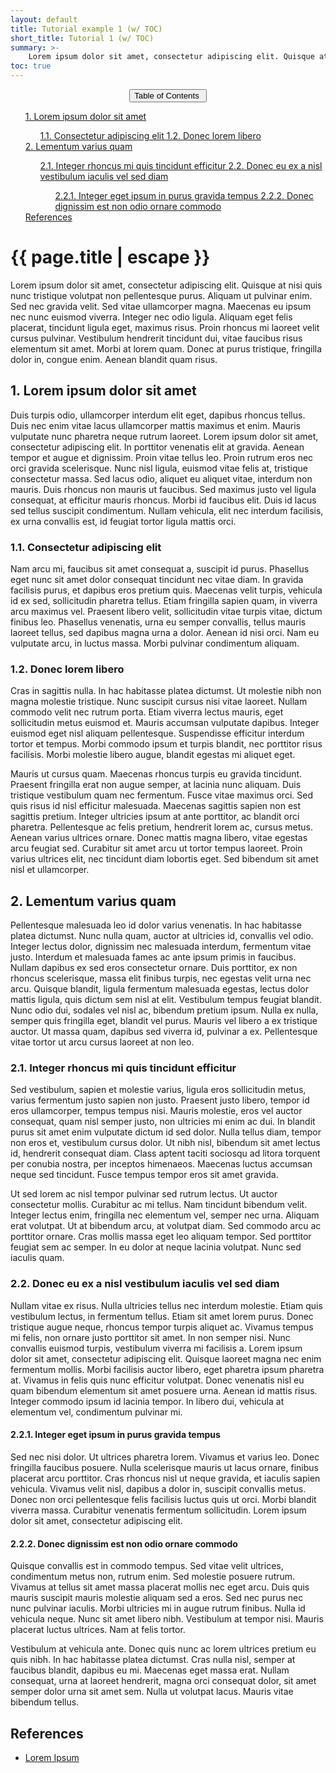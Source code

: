 ```yaml
---
layout: default
title: Tutorial example 1 (w/ TOC)
short_title: Tutorial 1 (w/ TOC)
summary: >-
    Lorem ipsum dolor sit amet, consectetur adipiscing elit. Quisque at nisi quis nunc tristique volutpat non pellentesque purus. Aliquam ut pulvinar enim. Sed nec gravida velit. Sed vitae ullamcorper magna. Maecenas eu ipsum nec nunc euismod viverra. Integer nec odio ligula. Aliquam eget felis placerat, tincidunt ligula eget, maximus risus.
toc: true
---
```


<!-- This button is for the table of contents -->
<div class="navbar-expand-lg mb-2" style="text-align:center;">
<button class="navbar-toggler" type="button" data-toggle="collapse" data-target="#tocToggler" aria-controls="tocToggler" aria-expanded="false" aria-label="Toggle navigation">
    Table of Contents <i class="fas fa-list-ul" style="margin-left: 4px;"></i>
</button>
</div>
<div id="tocToggler" class="collapse navbar-collapse align-center">
    <ul id="tocContent" class="nav flex-column ml-0">
        <a class="nav-item" href="#1-design-the-circuit-and-configure-the-simulation-sub-environment">
            1. Lorem ipsum dolor sit amet
        </a>
        <ul class="nav flex-column">
            <a class="nav-item" href="#11-design-the-circuit">
                1.1. Consectetur adipiscing elit
            </a>
            <a class="nav-item" href="#12-configure-the-simulation-sub-environment-using-ade-l">
                1.2. Donec lorem libero
            </a>
        </ul>
        <a class="nav-item" href="#2-configure-the-simulation-environment-using-ade-xl">
            2. Lementum varius quam
        </a>
        <ul class="nav flex-column">
            <a class="nav-item" href="#21-configure-the-ade-xl">
                2.1. Integer rhoncus mi quis tincidunt efficitur
            </a>
            <a class="nav-item" href="#22-split-the-configuration-file">
                2.2. Donec eu ex a nisl vestibulum iaculis vel sed diam
            </a>
            <ul class="nav flex-column">
                <a class="nav-item" href="#221-original-configuration-file">
                    2.2.1. Integer eget ipsum in purus gravida tempus
                </a>
                <a class="nav-item" href="#222-split-configuration-files">
                    2.2.2. Donec dignissim est non odio ornare commodo
                </a>
            </ul>
        </ul>
        <a class="nav-item" href="#references">
            References
        </a>
    </ul>
</div>

# {{ page.title | escape }}

Lorem ipsum dolor sit amet, consectetur adipiscing elit. Quisque at nisi quis nunc tristique volutpat non pellentesque purus. Aliquam ut pulvinar enim. Sed nec gravida velit. Sed vitae ullamcorper magna. Maecenas eu ipsum nec nunc euismod viverra. Integer nec odio ligula. Aliquam eget felis placerat, tincidunt ligula eget, maximus risus. Proin rhoncus mi laoreet velit cursus pulvinar. Vestibulum hendrerit tincidunt dui, vitae faucibus risus elementum sit amet. Morbi at lorem quam. Donec at purus tristique, fringilla dolor in, congue enim. Aenean blandit quam risus.

## 1. Lorem ipsum dolor sit amet

Duis turpis odio, ullamcorper interdum elit eget, dapibus rhoncus tellus. Duis nec enim vitae lacus ullamcorper mattis maximus et enim. Mauris vulputate nunc pharetra neque rutrum laoreet. Lorem ipsum dolor sit amet, consectetur adipiscing elit. In porttitor venenatis elit at gravida. Aenean tempor et augue et dignissim. Proin vitae tellus leo. Proin rutrum eros nec orci gravida scelerisque. Nunc nisl ligula, euismod vitae felis at, tristique consectetur massa. Sed lacus odio, aliquet eu aliquet vitae, interdum non mauris. Duis rhoncus non mauris ut faucibus. Sed maximus justo vel ligula consequat, at efficitur mauris rhoncus. Morbi id faucibus elit. Duis id lacus sed tellus suscipit condimentum. Nullam vehicula, elit nec interdum facilisis, ex urna convallis est, id feugiat tortor ligula mattis orci.

### 1.1. Consectetur adipiscing elit

Nam arcu mi, faucibus sit amet consequat a, suscipit id purus. Phasellus eget nunc sit amet dolor consequat tincidunt nec vitae diam. In gravida facilisis purus, et dapibus eros pretium quis. Maecenas velit turpis, vehicula id ex sed, sollicitudin pharetra tellus. Etiam fringilla sapien quam, in viverra arcu maximus vel. Praesent libero velit, sollicitudin vitae turpis vitae, dictum finibus leo. Phasellus venenatis, urna eu semper convallis, tellus mauris laoreet tellus, sed dapibus magna urna a dolor. Aenean id nisi orci. Nam eu vulputate arcu, in luctus massa. Morbi pulvinar condimentum aliquam.

### 1.2. Donec lorem libero

Cras in sagittis nulla. In hac habitasse platea dictumst. Ut molestie nibh non magna molestie tristique. Nunc suscipit cursus nisi vitae laoreet. Nullam commodo velit nec rutrum porta. Etiam viverra lectus mauris, eget sollicitudin metus euismod et. Mauris accumsan vulputate dapibus. Integer euismod eget nisl aliquam pellentesque. Suspendisse efficitur interdum tortor et tempus. Morbi commodo ipsum et turpis blandit, nec porttitor risus facilisis. Morbi molestie libero augue, blandit egestas mi aliquet eget.

Mauris ut cursus quam. Maecenas rhoncus turpis eu gravida tincidunt. Praesent fringilla erat non augue semper, at lacinia nunc aliquam. Duis tristique vestibulum quam nec fermentum. Fusce vitae maximus orci. Sed quis risus id nisl efficitur malesuada. Maecenas sagittis sapien non est sagittis pretium. Integer ultricies ipsum at ante porttitor, ac blandit orci pharetra. Pellentesque ac felis pretium, hendrerit lorem ac, cursus metus. Aenean varius ultrices ornare. Donec mattis magna libero, vitae egestas arcu feugiat sed. Curabitur sit amet arcu ut tortor tempus laoreet. Proin varius ultrices elit, nec tincidunt diam lobortis eget. Sed bibendum sit amet nisl et ullamcorper.

## 2. Lementum varius quam

Pellentesque malesuada leo id dolor varius venenatis. In hac habitasse platea dictumst. Nunc nulla quam, auctor at ultricies id, convallis vel odio. Integer lectus dolor, dignissim nec malesuada interdum, fermentum vitae justo. Interdum et malesuada fames ac ante ipsum primis in faucibus. Nullam dapibus ex sed eros consectetur ornare. Duis porttitor, ex non rhoncus scelerisque, massa elit finibus turpis, nec egestas velit urna nec arcu. Quisque blandit, ligula fermentum malesuada egestas, lectus dolor mattis ligula, quis dictum sem nisl at elit. Vestibulum tempus feugiat blandit. Nunc odio dui, sodales vel nisl ac, bibendum pretium ipsum. Nulla ex nulla, semper quis fringilla eget, blandit vel purus. Mauris vel libero a ex tristique auctor. Ut massa quam, dapibus sed viverra id, pulvinar a ex. Pellentesque vitae tortor ut arcu cursus laoreet at non leo.

### 2.1. Integer rhoncus mi quis tincidunt efficitur

Sed vestibulum, sapien et molestie varius, ligula eros sollicitudin metus, varius fermentum justo sapien non justo. Praesent justo libero, tempor id eros ullamcorper, tempus tempus nisi. Mauris molestie, eros vel auctor consequat, quam nisl semper justo, non ultricies mi enim ac dui. In blandit purus sit amet enim vulputate dictum id sed dolor. Nulla tellus diam, tempor non eros et, vestibulum cursus dolor. Ut nibh nisl, bibendum sit amet lectus id, hendrerit consequat diam. Class aptent taciti sociosqu ad litora torquent per conubia nostra, per inceptos himenaeos. Maecenas luctus accumsan neque sed tincidunt. Fusce tempus tempor eros sit amet gravida.

Ut sed lorem ac nisl tempor pulvinar sed rutrum lectus. Ut auctor consectetur mollis. Curabitur ac mi tellus. Nam tincidunt bibendum velit. Integer lectus enim, fringilla nec elementum vel, semper nec urna. Aliquam erat volutpat. Ut at bibendum arcu, at volutpat diam. Sed commodo arcu ac porttitor ornare. Cras mollis massa eget leo aliquam tempor. Sed porttitor feugiat sem ac semper. In eu dolor at neque lacinia volutpat. Nunc sed iaculis quam.

### 2.2. Donec eu ex a nisl vestibulum iaculis vel sed diam

Nullam vitae ex risus. Nulla ultricies tellus nec interdum molestie. Etiam quis vestibulum lectus, in fermentum tellus. Etiam sit amet lorem purus. Donec tristique augue neque, rhoncus tempor turpis aliquet ac. Vivamus tempus mi felis, non ornare justo porttitor sit amet. In non semper nisi. Nunc convallis euismod turpis, vestibulum viverra mi facilisis a. Lorem ipsum dolor sit amet, consectetur adipiscing elit. Quisque laoreet magna nec enim fermentum mollis. Morbi facilisis auctor libero, eget pharetra ipsum pharetra at. Vivamus in felis quis nunc efficitur volutpat. Donec venenatis nisl eu quam bibendum elementum sit amet posuere urna. Aenean id mattis risus. Integer commodo ipsum id lacinia tempor. In libero dui, vehicula at elementum vel, condimentum pulvinar mi.

#### 2.2.1. Integer eget ipsum in purus gravida tempus

Sed nec nisi dolor. Ut ultrices pharetra lorem. Vivamus et varius leo. Donec fringilla faucibus posuere. Nulla scelerisque mauris ut lacus ornare, finibus placerat arcu porttitor. Cras rhoncus nisl ut neque gravida, et iaculis sapien vehicula. Vivamus velit nisl, dapibus a dolor in, suscipit convallis metus. Donec non orci pellentesque felis facilisis luctus quis ut orci. Morbi blandit viverra massa. Curabitur venenatis fermentum sollicitudin. Lorem ipsum dolor sit amet, consectetur adipiscing elit.

#### 2.2.2. Donec dignissim est non odio ornare commodo

Quisque convallis est in commodo tempus. Sed vitae velit ultrices, condimentum metus non, rutrum enim. Sed molestie posuere rutrum. Vivamus at tellus sit amet massa placerat mollis nec eget arcu. Duis quis mauris suscipit mauris molestie aliquam sed a eros. Sed nec purus nec nunc pulvinar iaculis. Morbi ultricies mi in augue rutrum finibus. Nulla id vehicula neque. Nunc sit amet libero nibh. Vestibulum at tempor nisi. Mauris placerat luctus ultrices. Nam at felis tortor.

Vestibulum at vehicula ante. Donec quis nunc ac lorem ultrices pretium eu quis nibh. In hac habitasse platea dictumst. Cras nulla nisl, semper at faucibus blandit, dapibus eu mi. Maecenas eget massa erat. Nullam consequat, urna at laoreet hendrerit, magna orci consequat dolor, sit amet semper dolor urna sit amet sem. Nulla ut volutpat lacus. Mauris vitae bibendum tellus.

## References

* [Lorem Ipsum](https://www.lipsum.com/)